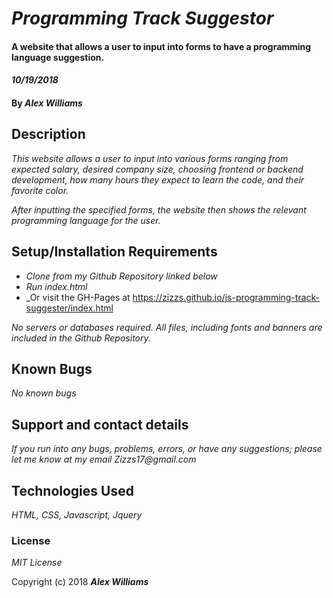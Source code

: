 # _Programming Track Suggestor_

#### A website that allows a user to input into forms to have a programming language suggestion. 
#### _10/19/2018_

#### By _**Alex Williams**_

## Description

_This website allows a user to input into various forms ranging from expected salary, desired company size, choosing frontend or backend development, how many hours they expect to learn the code, and their favorite color._

_After inputting the specified forms, the website then shows the relevant programming language for the user._
## Setup/Installation Requirements

* _Clone from my Github Repository linked below_
* _Run index.html_
* _Or visit the GH-Pages at  https://zizzs.github.io/js-programming-track-suggester/index.html


_No servers or databases required. All files, including fonts and banners are included in the Github Repository._

## Known Bugs

_No known bugs_

## Support and contact details

_If you run into any bugs, problems, errors, or have any suggestions; please let me know at my email Zizzs17@gmail.com_

## Technologies Used

_HTML, CSS, Javascript, Jquery_

### License

*MIT License*

Copyright (c) 2018 **_Alex Williams_**